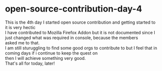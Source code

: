 # open-source-contribution-day-4
This is the 4th day I started open source contribution and getting started to it is very hectic</br>
I have contributed to Mozilla Firefox Addon but it is not documented since I just changed what was required in console, because the members </br>
asked me to that.</br>
I am still sturuggling to find some good orgs to contribute to but I feel that in coming days if i continue to keep the quest on</br>
then I will achieve something very good.</br>
That's all for today, later!
